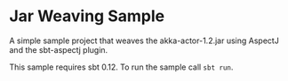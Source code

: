 Jar Weaving Sample
==================

A simple sample project that weaves the akka-actor-1.2.jar using AspectJ and the sbt-aspectj plugin.

This sample requires sbt 0.12. To run the sample call `sbt run`.
